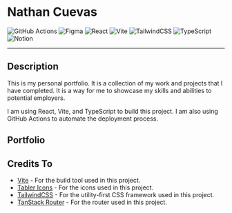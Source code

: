 # Nathan Cuevas

![GitHub Actions](https://img.shields.io/badge/github%20actions-%232671E5.svg?style=for-the-badge&logo=githubactions&logoColor=white)
![Figma](https://img.shields.io/badge/figma-%23F24E1E.svg?style=for-the-badge&logo=figma&logoColor=white)
![React](https://img.shields.io/badge/react-%2320232a.svg?style=for-the-badge&logo=react&logoColor=%2361DAFB)
![Vite](https://img.shields.io/badge/vite-%23646CFF.svg?style=for-the-badge&logo=vite&logoColor=white)
![TailwindCSS](https://img.shields.io/badge/tailwindcss-%2338B2AC.svg?style=for-the-badge&logo=tailwind-css&logoColor=white)
![TypeScript](https://img.shields.io/badge/typescript-%23007ACC.svg?style=for-the-badge&logo=typescript&logoColor=white)
![Notion](https://img.shields.io/badge/Notion-%23000000.svg?style=for-the-badge&logo=notion&logoColor=white)

---

## Description

This is my personal portfolio. It is a collection of my work and projects that I have completed. It is a way for me to showcase my skills and abilities to potential employers.

I am using React, Vite, and TypeScript to build this project. I am also using GitHub Actions to automate the deployment process.

## Portfolio

## Credits To

- [Vite](https://vitejs.dev/) - For the build tool used in this project.
- [Tabler Icons](https://tablericons.com/) - For the icons used in this project.
- [TailwindCSS](https://tailwindcss.com/) - For the utility-first CSS framework used in this project.
- [TanStack Router](https://tanstack.com/router) - For the router used in this project.
